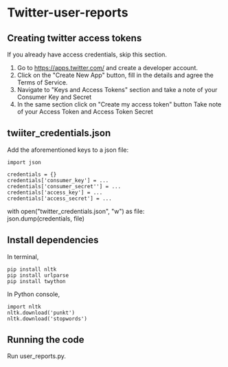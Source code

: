 # Twitter-user-reports

## Creating twitter access tokens
If you already have access credentials, skip this section.
1. Go to https://apps.twitter.com/ and create a developer account.
2. Click on the "Create New App" button, fill in the details and agree the Terms of Service.
3. Navigate to "Keys and Access Tokens" section and take a note of your Consumer Key and Secret
4. In the same section click on "Create my access token" button
Take note of your Access Token and Access Token Secret

## twiiter_credentials.json

Add the aforementioned keys to a json file:

    import json
    
    credentials = {}  
    credentials['consumer_key'] = ...  
    credentials['consumer_secret''] = ...  
    credentials['access_key'] = ...  
    credentials['access_secret'] = ...

with open("twitter_credentials.json", "w") as file:  
    json.dump(credentials, file)
    
## Install dependencies
In terminal,

    pip install nltk
    pip install urlparse
    pip install twython

In Python console,

    import nltk
    nltk.download('punkt')
    nltk.download('stopwords')
    
## Running the code

Run user_reports.py.